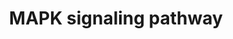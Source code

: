 ---
annotations:
- type: Pathway Ontology
  value: mitogen activated protein kinase signaling pathway
authors:
- Nsalomonis
- MaintBot
- BruceConklin
- Shigeta
- Thomas
- Michiel
- Ddigles
- Egonw
- Nuno
- Khanspers
- AlexanderPico
- Finterly
- Eweitz
description: 'The MAPK/ERK pathway is a signal transduction pathway that couples intracellular
  responses to the binding of growth factors to cell surface receptors. In many cell
  types, activation of this pathway promotes cell division. Adapted from: http://www.genome.ad.jp/dbget-bin/get_pathway?org_name=sce&mapno=04010'
last-edited: 2021-05-20
organisms:
- Saccharomyces cerevisiae
redirect_from:
- /index.php/Pathway:WP510
- /instance/WP510
schema-jsonld:
- '@context': https://schema.org/
  '@id': https://wikipathways.github.io/pathways/WP510.html
  '@type': Dataset
  creator:
    '@type': Organization
    name: WikiPathways
  description: 'The MAPK/ERK pathway is a signal transduction pathway that couples
    intracellular responses to the binding of growth factors to cell surface receptors.
    In many cell types, activation of this pathway promotes cell division. Adapted
    from: http://www.genome.ad.jp/dbget-bin/get_pathway?org_name=sce&mapno=04010'
  keywords:
  - Cdc42
  - Mcm1
  - Ste4
  - Wsc1,2,3
  - Fus1
  - Ste1
  - Fks2
  - Ctt1
  - Msn2
  - Bkc1
  - Fks1
  - Far1
  - Dig1
  - Ste18
  - Ste11
  - Ste2
  - Rho1
  - Ste7
  - Cell Cycle
  - Ste3
  - MATa
  - Pbs2
  - Ste12
  - Swi4
  - Mlp1
  - GPA1
  - MATalpha
  - Pkc1
  - Ste5 scaffold
  - Hog1
  - Slt2
  - Bem1
  - Mid2
  - Tec1
  - Ras2
  - Mkk1
  - Ste20
  - Kss1
  - Sho1
  - Ypd1
  - Msg5
  - Glo1
  - Bni1
  - Ssk2
  - Rlm1
  - GDP
  - Dig1,2
  - GTP
  - Sln1
  - Ssk1
  - Cdc24
  license: CC0
  name: MAPK signaling pathway
seo: CreativeWork
title: MAPK signaling pathway
wpid: WP510
---